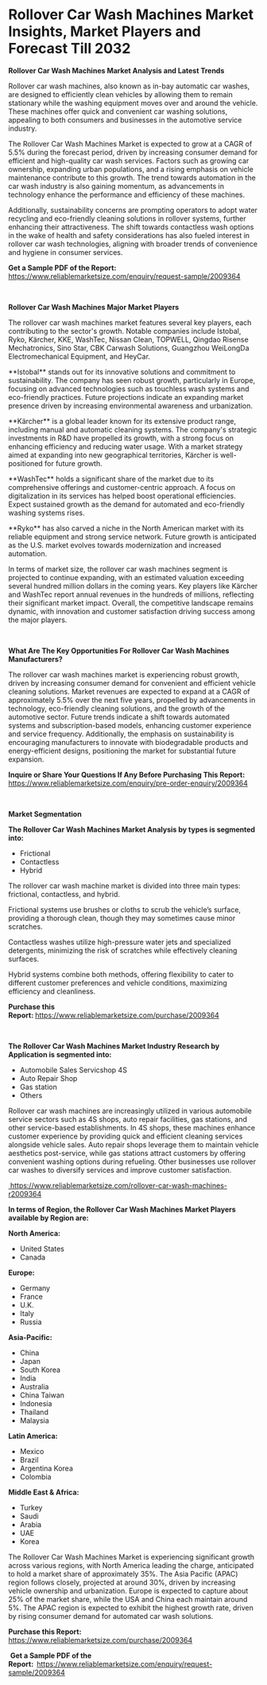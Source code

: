 <p><h1>Rollover Car Wash Machines Market Insights, Market Players and Forecast Till 2032</h1></p><p><strong>Rollover Car Wash Machines Market Analysis and Latest Trends</strong></p>
<p><p>Rollover car wash machines, also known as in-bay automatic car washes, are designed to efficiently clean vehicles by allowing them to remain stationary while the washing equipment moves over and around the vehicle. These machines offer quick and convenient car washing solutions, appealing to both consumers and businesses in the automotive service industry.</p><p>The Rollover Car Wash Machines Market is expected to grow at a CAGR of 5.5% during the forecast period, driven by increasing consumer demand for efficient and high-quality car wash services. Factors such as growing car ownership, expanding urban populations, and a rising emphasis on vehicle maintenance contribute to this growth. The trend towards automation in the car wash industry is also gaining momentum, as advancements in technology enhance the performance and efficiency of these machines.</p><p>Additionally, sustainability concerns are prompting operators to adopt water recycling and eco-friendly cleaning solutions in rollover systems, further enhancing their attractiveness. The shift towards contactless wash options in the wake of health and safety considerations has also fueled interest in rollover car wash technologies, aligning with broader trends of convenience and hygiene in consumer services.</p></p>
<p><strong>Get a Sample PDF of the Report:&nbsp;</strong> <a href="https://www.reliablemarketsize.com/enquiry/request-sample/2009364?utm_campaign=3217&utm_medium=2&utm_source=Github&utm_content=ia&utm_term=12042025&utm_id=rollover-car-wash-machines">https://www.reliablemarketsize.com/enquiry/request-sample/2009364</a></p>
<p>&nbsp;</p>
<p><strong>Rollover Car Wash Machines Major Market Players</strong></p>
<p><p>The rollover car wash machines market features several key players, each contributing to the sector's growth. Notable companies include Istobal, Ryko, Kärcher, KKE, WashTec, Nissan Clean, TOPWELL, Qingdao Risense Mechatronics, Sino Star, CBK Carwash Solutions, Guangzhou WeiLongDa Electromechanical Equipment, and HeyCar.</p><p>**Istobal** stands out for its innovative solutions and commitment to sustainability. The company has seen robust growth, particularly in Europe, focusing on advanced technologies such as touchless wash systems and eco-friendly practices. Future projections indicate an expanding market presence driven by increasing environmental awareness and urbanization.</p><p>**Kärcher** is a global leader known for its extensive product range, including manual and automatic cleaning systems. The company's strategic investments in R&D have propelled its growth, with a strong focus on enhancing efficiency and reducing water usage. With a market strategy aimed at expanding into new geographical territories, Kärcher is well-positioned for future growth.</p><p>**WashTec** holds a significant share of the market due to its comprehensive offerings and customer-centric approach. A focus on digitalization in its services has helped boost operational efficiencies. Expect sustained growth as the demand for automated and eco-friendly washing systems rises.</p><p>**Ryko** has also carved a niche in the North American market with its reliable equipment and strong service network. Future growth is anticipated as the U.S. market evolves towards modernization and increased automation.</p><p>In terms of market size, the rollover car wash machines segment is projected to continue expanding, with an estimated valuation exceeding several hundred million dollars in the coming years. Key players like Kärcher and WashTec report annual revenues in the hundreds of millions, reflecting their significant market impact. Overall, the competitive landscape remains dynamic, with innovation and customer satisfaction driving success among the major players.</p></p>
<p>&nbsp;</p>
<p><strong>What Are The Key Opportunities For Rollover Car Wash Machines Manufacturers?</strong></p>
<p><p>The rollover car wash machines market is experiencing robust growth, driven by increasing consumer demand for convenient and efficient vehicle cleaning solutions. Market revenues are expected to expand at a CAGR of approximately 5.5% over the next five years, propelled by advancements in technology, eco-friendly cleaning solutions, and the growth of the automotive sector. Future trends indicate a shift towards automated systems and subscription-based models, enhancing customer experience and service frequency. Additionally, the emphasis on sustainability is encouraging manufacturers to innovate with biodegradable products and energy-efficient designs, positioning the market for substantial future expansion.</p></p>
<p><strong>Inquire or Share Your Questions If Any Before Purchasing This Report:</strong> <a href="https://www.reliablemarketsize.com/enquiry/pre-order-enquiry/2009364?utm_campaign=3217&utm_medium=2&utm_source=Github&utm_content=ia&utm_term=12042025&utm_id=rollover-car-wash-machines">https://www.reliablemarketsize.com/enquiry/pre-order-enquiry/2009364</a></p>
<p>&nbsp;</p>
<p><strong>Market Segmentation</strong></p>
<p><strong>The Rollover Car Wash Machines Market Analysis by types is segmented into:</strong></p>
<p><ul><li>Frictional</li><li>Contactless</li><li>Hybrid</li></ul></p>
<p><p>The rollover car wash machine market is divided into three main types: frictional, contactless, and hybrid. </p><p>Frictional systems use brushes or cloths to scrub the vehicle’s surface, providing a thorough clean, though they may sometimes cause minor scratches. </p><p>Contactless washes utilize high-pressure water jets and specialized detergents, minimizing the risk of scratches while effectively cleaning surfaces. </p><p>Hybrid systems combine both methods, offering flexibility to cater to different customer preferences and vehicle conditions, maximizing efficiency and cleanliness.</p></p>
<p><strong>Purchase this Report:&nbsp;</strong><a href="https://www.reliablemarketsize.com/purchase/2009364?utm_campaign=3217&utm_medium=2&utm_source=Github&utm_content=ia&utm_term=12042025&utm_id=rollover-car-wash-machines">https://www.reliablemarketsize.com/purchase/2009364</a></p>
<p>&nbsp;</p>
<p><strong>The Rollover Car Wash Machines Market Industry Research by Application is segmented into:</strong></p>
<p><ul><li>Automobile Sales Servicshop 4S</li><li>Auto Repair Shop</li><li>Gas station</li><li>Others</li></ul></p>
<p><p>Rollover car wash machines are increasingly utilized in various automobile service sectors such as 4S shops, auto repair facilities, gas stations, and other service-based establishments. In 4S shops, these machines enhance customer experience by providing quick and efficient cleaning services alongside vehicle sales. Auto repair shops leverage them to maintain vehicle aesthetics post-service, while gas stations attract customers by offering convenient washing options during refueling. Other businesses use rollover car washes to diversify services and improve customer satisfaction.</p></p>
<p><a href="https://www.reliablemarketsize.com/rollover-car-wash-machines-r2009364?utm_campaign=3217&utm_medium=2&utm_source=Github&utm_content=ia&utm_term=12042025&utm_id=rollover-car-wash-machines">&nbsp;https://www.reliablemarketsize.com/rollover-car-wash-machines-r2009364</a></p>
<p><strong>In terms of Region, the Rollover Car Wash Machines Market Players available by Region are:</strong></p>
<p>
    <p> <strong> North America: </strong>
        <ul>
            <li>United States</li>
            <li>Canada</li>
        </ul>
        </p> 
    <p> <strong> Europe: </strong>
        <ul>
            <li>Germany</li>
            <li>France</li>
            <li>U.K.</li>
            <li>Italy</li>
            <li>Russia</li>
        </ul>
        </p> 
    <p> <strong> Asia-Pacific: </strong>
        <ul>
            <li>China</li>
            <li>Japan</li>
            <li>South Korea</li>
            <li>India</li>
            <li>Australia</li>
            <li>China Taiwan</li>
            <li>Indonesia</li>
            <li>Thailand</li>
            <li>Malaysia</li>
        </ul>
        </p> 
    <p> <strong> Latin America: </strong>
        <ul>
            <li>Mexico</li>
            <li>Brazil</li>
            <li>Argentina Korea</li>
            <li>Colombia</li>
        </ul>
        </p> 
    <p> <strong> Middle East & Africa: </strong>
        <ul>
            <li>Turkey</li>
            <li>Saudi</li>
            <li>Arabia</li>
            <li>UAE</li>
            <li>Korea</li>
        </ul>
    </p>
    </p>
<p><p>The Rollover Car Wash Machines Market is experiencing significant growth across various regions, with North America leading the charge, anticipated to hold a market share of approximately 35%. The Asia Pacific (APAC) region follows closely, projected at around 30%, driven by increasing vehicle ownership and urbanization. Europe is expected to capture about 25% of the market share, while the USA and China each maintain around 5%. The APAC region is expected to exhibit the highest growth rate, driven by rising consumer demand for automated car wash solutions.</p></p>
<p><strong>Purchase this Report: </strong><a href="https://www.reliablemarketsize.com/purchase/2009364?utm_campaign=3217&utm_medium=2&utm_source=Github&utm_content=ia&utm_term=12042025&utm_id=rollover-car-wash-machines">https://www.reliablemarketsize.com/purchase/2009364</a></p>
<p>&nbsp;<strong>Get a Sample PDF of the Report:&nbsp;&nbsp;</strong><a href="https://www.reliablemarketsize.com/enquiry/request-sample/2009364?utm_campaign=3217&utm_medium=2&utm_source=Github&utm_content=ia&utm_term=12042025&utm_id=rollover-car-wash-machines">https://www.reliablemarketsize.com/enquiry/request-sample/2009364</a></p>
<p><strong></strong></p>
<p><p></p><p></p><p></p></p>